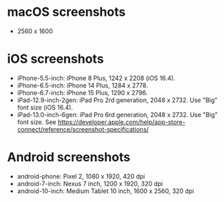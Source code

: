 # macOS screenshots
- 2560 x 1600

# iOS screenshots
- iPhone-5.5-inch: iPhone 8 Plus, 1242 x 2208 (iOS 16.4).
- iPhone-6.5-inch: iPhone 14 Plus, 1284 x 2778.
- iPhone-6.7-inch: iPhone 15 Plus, 1290 x 2796.
- iPad-12.9-inch-2gen: iPad Pro 2rd generation, 2048 x 2732. Use "Big" font size (iOS 16.4).
- iPad-13.0-inch-6gen: iPad Pro 6rd generation, 2048 x 2732. Use "Big" font size.
See https://developer.apple.com/help/app-store-connect/reference/screenshot-specifications/

# Android screenshots
- android-phone: Pixel 2, 1080 x 1920, 420 dpi
- android-7-inch: Nexus 7 inch, 1200 x 1920, 320 dpi
- android-10-inch: Medium Tablet 10 inch, 1600 x 2560, 320 dpi
